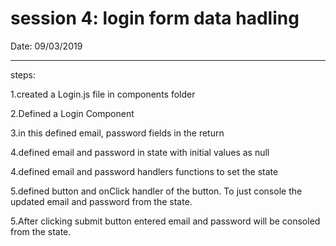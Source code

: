 # session 4: login form data hadling

Date: 09/03/2019

---------------------------------------------

steps:

1.created a Login.js file in components folder

2.Defined a Login Component

3.in this defined email, password fields in the return

4.defined email and password in state with initial values as null

4.defined email and password handlers functions to set the state


5.defined button and onClick handler of the button. 
To just console the updated email and password from the state.

5.After clicking submit button entered email and password will be consoled from the state.






